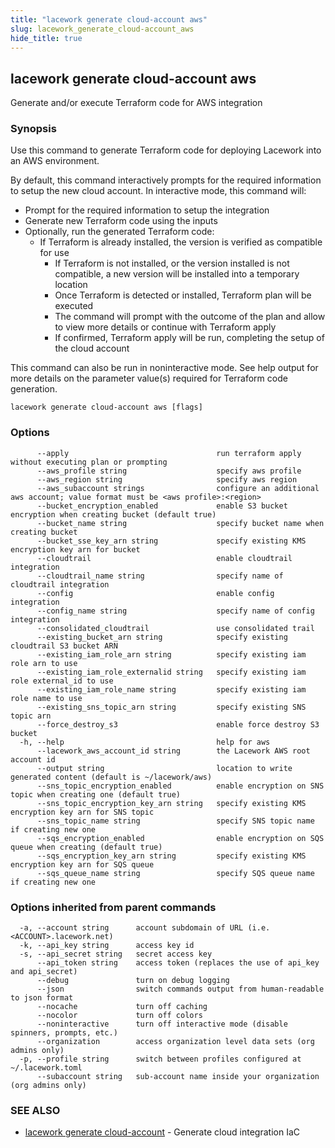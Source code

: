 ```yaml
---
title: "lacework generate cloud-account aws"
slug: lacework_generate_cloud-account_aws
hide_title: true
---
```


## lacework generate cloud-account aws

Generate and/or execute Terraform code for AWS integration

### Synopsis

Use this command to generate Terraform code for deploying Lacework into an AWS environment.

By default, this command interactively prompts for the required information to setup the new cloud account.
In interactive mode, this command will:

* Prompt for the required information to setup the integration
* Generate new Terraform code using the inputs
* Optionally, run the generated Terraform code:
  * If Terraform is already installed, the version is verified as compatible for use
	* If Terraform is not installed, or the version installed is not compatible, a new version will be installed into a temporary location
	* Once Terraform is detected or installed, Terraform plan will be executed
	* The command will prompt with the outcome of the plan and allow to view more details or continue with Terraform apply
	* If confirmed, Terraform apply will be run, completing the setup of the cloud account

This command can also be run in noninteractive mode.
See help output for more details on the parameter value(s) required for Terraform code generation.


```
lacework generate cloud-account aws [flags]
```

### Options

```
      --apply                                 run terraform apply without executing plan or prompting
      --aws_profile string                    specify aws profile
      --aws_region string                     specify aws region
      --aws_subaccount strings                configure an additional aws account; value format must be <aws profile>:<region>
      --bucket_encryption_enabled             enable S3 bucket encryption when creating bucket (default true)
      --bucket_name string                    specify bucket name when creating bucket
      --bucket_sse_key_arn string             specify existing KMS encryption key arn for bucket
      --cloudtrail                            enable cloudtrail integration
      --cloudtrail_name string                specify name of cloudtrail integration
      --config                                enable config integration
      --config_name string                    specify name of config integration
      --consolidated_cloudtrail               use consolidated trail
      --existing_bucket_arn string            specify existing cloudtrail S3 bucket ARN
      --existing_iam_role_arn string          specify existing iam role arn to use
      --existing_iam_role_externalid string   specify existing iam role external_id to use
      --existing_iam_role_name string         specify existing iam role name to use
      --existing_sns_topic_arn string         specify existing SNS topic arn
      --force_destroy_s3                      enable force destroy S3 bucket
  -h, --help                                  help for aws
      --lacework_aws_account_id string        the Lacework AWS root account id
      --output string                         location to write generated content (default is ~/lacework/aws)
      --sns_topic_encryption_enabled          enable encryption on SNS topic when creating one (default true)
      --sns_topic_encryption_key_arn string   specify existing KMS encryption key arn for SNS topic
      --sns_topic_name string                 specify SNS topic name if creating new one
      --sqs_encryption_enabled                enable encryption on SQS queue when creating (default true)
      --sqs_encryption_key_arn string         specify existing KMS encryption key arn for SQS queue
      --sqs_queue_name string                 specify SQS queue name if creating new one
```

### Options inherited from parent commands

```
  -a, --account string      account subdomain of URL (i.e. <ACCOUNT>.lacework.net)
  -k, --api_key string      access key id
  -s, --api_secret string   secret access key
      --api_token string    access token (replaces the use of api_key and api_secret)
      --debug               turn on debug logging
      --json                switch commands output from human-readable to json format
      --nocache             turn off caching
      --nocolor             turn off colors
      --noninteractive      turn off interactive mode (disable spinners, prompts, etc.)
      --organization        access organization level data sets (org admins only)
  -p, --profile string      switch between profiles configured at ~/.lacework.toml
      --subaccount string   sub-account name inside your organization (org admins only)
```

### SEE ALSO

* [lacework generate cloud-account](lacework_generate_cloud-account.md)	 - Generate cloud integration IaC

